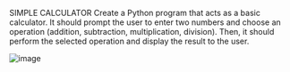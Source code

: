 SIMPLE CALCULATOR Create a Python program that acts as a basic calculator. It should prompt the user to enter 
two numbers and choose an operation (addition, subtraction, multiplication, division). Then, it should perform
the selected operation and display the result to the user.

![image](https://github.com/user-attachments/assets/e9132af9-2d7b-4954-95f7-1f7316c9188f)

